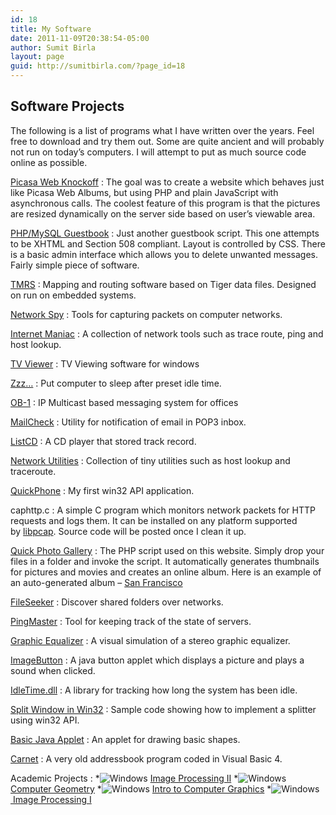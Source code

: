 ```yaml
---
id: 18
title: My Software
date: 2011-11-09T20:38:54-05:00
author: Sumit Birla
layout: page
guid: http://sumitbirla.com/?page_id=18
---
```

## Software Projects

The following is a list of programs what I have written over the years. Feel free to download and try them out. Some are quite ancient and will probably not run on today&#8217;s computers. I will attempt to put as much source code online as possible.

[Picasa Web Knockoff](http://sumit-old.tampahost.net/test/)
:   The goal was to create a website which behaves just like Picasa Web Albums, but using PHP and plain JavaScript with asynchronous calls. The coolest feature of this program is that the pictures are resized dynamically on the server side based on user&#8217;s viewable area.

[PHP/MySQL Guestbook](http://sumit-old.tampahost.net/software/guestbook.php)
:   Just another guestbook script. This one attempts to be XHTML and Section 508 compliant. Layout is controlled by CSS. There is a basic admin interface which allows you to delete unwanted messages. Fairly simple piece of software.

[TMRS](http://sumit-old.tampahost.net/software/tmrs.php)
:   Mapping and routing software based on Tiger data files. Designed on run on embedded systems.

[Network Spy](http://sumit-old.tampahost.net/software/netspy.php)
:   Tools for capturing packets on computer networks.

[Internet Maniac](http://sumit-old.tampahost.net/software/maniac.php)
:   A collection of network tools such as trace route, ping and host lookup.

[TV Viewer](http://sumit-old.tampahost.net/software/tv_viewer.php)
:   TV Viewing software for windows

[Zzz&#8230;](http://sumit-old.tampahost.net/software/zzz.php)
:   Put computer to sleep after preset idle time.

[OB-1](http://sumit-old.tampahost.net/software/officebrd.php)
:   IP Multicast based messaging system for offices

[MailCheck](http://sumit-old.tampahost.net/software/mailcheck.php)
:   Utility for notification of email in POP3 inbox.

[ListCD](http://sumit-old.tampahost.net/software/listcd.php)
:   A CD player that stored track record.

[Network Utilities](http://sumit-old.tampahost.net/software/netutils.php)
:   Collection of tiny utilities such as host lookup and traceroute.

[QuickPhone](http://sumit-old.tampahost.net/software/quickphone.php)
:   My first win32 API application.

caphttp.c
:   A simple C program which monitors network packets for HTTP requests and logs them. It can be installed on any platform supported by [libpcap](http://en.wikipedia.org/wiki/Libpcap). Source code will be posted once I clean it up.

[Quick Photo Gallery](http://sumit-old.tampahost.net/software/src/photos.phps)
:   The PHP script used on this website. Simply drop your files in a folder and invoke the script. It automatically generates thumbnails for pictures and movies and creates an online album. Here is an example of an auto-generated album &#8211; [San Francisco](http://sumit-old.tampahost.net/photos/san-francisco)

[FileSeeker](http://sumit-old.tampahost.net/software/fileseeker.php)
:   Discover shared folders over networks.

[PingMaster](http://sumit-old.tampahost.net/software/pingmaster.php)
:   Tool for keeping track of the state of servers.

[Graphic Equalizer](http://sumit-old.tampahost.net/software/stereo.php)
:   A visual simulation of a stereo graphic equalizer.

[ImageButton](http://sumit-old.tampahost.net/software/imagebutton.php)
:   A java button applet which displays a picture and plays a sound when clicked.

[IdleTime.dll](http://sumit-old.tampahost.net/software/idletime.php)
:   A library for tracking how long the system has been idle.

[Split Window in Win32](http://sumit-old.tampahost.net/software/splitter.php)
:   Sample code showing how to implement a splitter using win32 API.

[Basic Java Applet](http://sumit-old.tampahost.net/software/drawApplet/example.php)
:   An applet for drawing basic shapes.

[Carnet](http://sumit-old.tampahost.net/software/carnet.php)
:   A very old addressbook program coded in Visual Basic 4.

Academic Projects
:     *![Windows](http://sumit-old.tampahost.net/images/win.gif) [Image Processing II](http://sumit-old.tampahost.net/software/imagepro2.php)
      *![Windows](http://sumit-old.tampahost.net/images/win.gif) [Computer Geometry](http://sumit-old.tampahost.net/software/CompGeom.php)
      *![Windows](http://sumit-old.tampahost.net/images/win.gif) [Intro to Computer Graphics](http://sumit-old.tampahost.net/software/graphics.php)
      *![Windows](http://sumit-old.tampahost.net/images/javacup.gif) [ Image Processing I](http://sumit-old.tampahost.net/software/imagepro1.php)